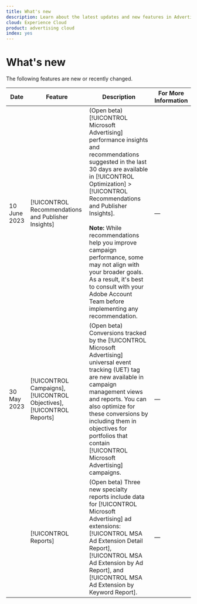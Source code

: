 ```yaml
---
title: What's new
description: Learn about the latest updates and new features in Advertising Search, Social, & Commerce.
cloud: Experience Cloud
product: advertising cloud
index: yes
---
```

# What's new

The following features are new or recently changed.

| Date | Feature | Description | For More Information |
| ---- | ------- | ----------- | -------------------- |
| 10 June 2023 | [!UICONTROL Recommendations and Publisher Insights] | (Open beta) [!UICONTROL Microsoft Advertising] performance insights and recommendations suggested in the last 30 days are available in [!UICONTROL Optimization] > [!UICONTROL Recommendations and Publisher Insights].<br><br><b>Note:</b> While recommendations help you improve campaign performance, some may not align with your broader goals. As a result, it's best to consult with your Adobe Account Team before implementing any recommendation. | &mdash;|
| 30 May 2023 | [!UICONTROL Campaigns], [!UICONTROL Objectives], [!UICONTROL Reports] | (Open beta) Conversions tracked by the [!UICONTROL Microsoft Advertising] universal event tracking (UET) tag are new available in campaign management views and reports. You can also optimize for these conversions by including them in objectives for portfolios that contain [!UICONTROL Microsoft Advertising] campaigns. | &mdash; |
|  | [!UICONTROL Reports] | (Open beta) Three new specialty reports include data for [!UICONTROL Microsoft Advertising] ad extensions: [!UICONTROL MSA Ad Extension Detail Report], [!UICONTROL MSA Ad Extension by Ad Report], and [!UICONTROL MSA Ad Extension by Keyword Report]. | &mdash; |
